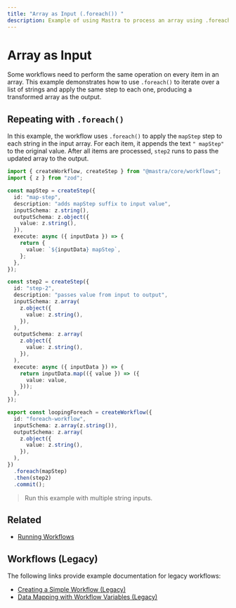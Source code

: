 ```yaml
---
title: "Array as Input (.foreach()) "
description: Example of using Mastra to process an array using .foreach() in a workflow.
---
```


# Array as Input

Some workflows need to perform the same operation on every item in an array. This example demonstrates how to use `.foreach()` to iterate over a list of strings and apply the same step to each one, producing a transformed array as the output.

## Repeating with `.foreach()`

In this example, the workflow uses `.foreach()` to apply the `mapStep` step to each string in the input array. For each item, it appends the text `" mapStep"` to the original value. After all items are processed, `step2` runs to pass the updated array to the output.

```typescript filename="src/mastra/workflows/example-looping-foreach.ts" showLineNumbers copy
import { createWorkflow, createStep } from "@mastra/core/workflows";
import { z } from "zod";

const mapStep = createStep({
  id: "map-step",
  description: "adds mapStep suffix to input value",
  inputSchema: z.string(),
  outputSchema: z.object({
    value: z.string(),
  }),
  execute: async ({ inputData }) => {
    return {
      value: `${inputData} mapStep`,
    };
  },
});

const step2 = createStep({
  id: "step-2",
  description: "passes value from input to output",
  inputSchema: z.array(
    z.object({
      value: z.string(),
    }),
  ),
  outputSchema: z.array(
    z.object({
      value: z.string(),
    }),
  ),
  execute: async ({ inputData }) => {
    return inputData.map(({ value }) => ({
      value: value,
    }));
  },
});

export const loopingForeach = createWorkflow({
  id: "foreach-workflow",
  inputSchema: z.array(z.string()),
  outputSchema: z.array(
    z.object({
      value: z.string(),
    }),
  ),
})
  .foreach(mapStep)
  .then(step2)
  .commit();
```

> Run this example with multiple string inputs.

## Related

- [Running Workflows](./running-workflows)

## Workflows (Legacy)

The following links provide example documentation for legacy workflows:

- [Creating a Simple Workflow (Legacy)](/docs/examples/workflows_legacy/creating-a-workflow)
- [Data Mapping with Workflow Variables (Legacy)](/docs/examples/workflows_legacy/workflow-variables)
